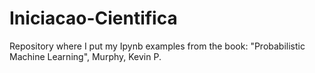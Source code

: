 # Iniciacao-Cientifica
Repository where I put my Ipynb examples from the book: "Probabilistic Machine Learning", Murphy, Kevin P.
